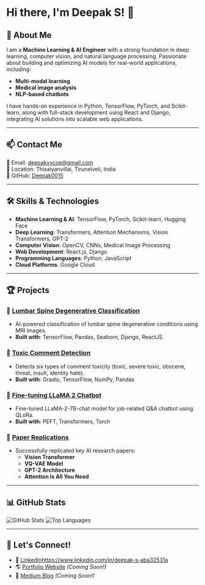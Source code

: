 # Hi there, I'm Deepak S! 👋

## 🚀 About Me

I am a **Machine Learning & AI Engineer** with a strong foundation in deep learning, computer vision, and natural language processing. Passionate about building and optimizing AI models for real-world applications, including:

- **Multi-modal learning**
- **Medical image analysis**
- **NLP-based chatbots**

I have hands-on experience in Python, TensorFlow, PyTorch, and Scikit-learn, along with full-stack development using React and Django, integrating AI solutions into scalable web applications.

---

## 📫 Contact Me
📧 Email: deepakvvcoe@gmail.com  
📍 Location: Thisaiyanvillai, Tirunelveli, India  
🔗 GitHub: [Deepak0015](https://github.com/Deepak0015)

---

## 🛠 Skills & Technologies
- **Machine Learning & AI**: TensorFlow, PyTorch, Scikit-learn, Hugging Face
- **Deep Learning**: Transformers, Attention Mechanisms, Vision Transformers, GPT-2
- **Computer Vision**: OpenCV, CNNs, Medical Image Processing
- **Web Development**: React.js, Django
- **Programming Languages**: Python, JavaScript
- **Cloud Platforms**: Google Cloud

---

## 🏆 Projects
### 🔹 [Lumbar Spine Degenerative Classification](#)
- AI-powered classification of lumbar spine degenerative conditions using MRI images.
- **Built with**: TensorFlow, Pandas, Seaborn, Django, ReactJS

### 🔹 [Toxic Comment Detection](#)
- Detects six types of comment toxicity (toxic, severe toxic, obscene, threat, insult, identity hate).
- **Built with**: Gradio, TensorFlow, NumPy, Pandas

### 🔹 [Fine-tuning LLaMA 2 Chatbot](#)
- Fine-tuned LLaMA-2-7B-chat model for job-related Q&A chatbot using QLoRa.
- **Built with**: PEFT, Transformers, Torch

### 🔹 [Paper Replications](#)
- Successfully replicated key AI research papers:
  - **Vision Transformer**
  - **VQ-VAE Model**
  - **GPT-2 Architecture**
  - **Attention Is All You Need**

---

## 📊 GitHub Stats
![GitHub Stats](https://github-readme-stats.vercel.app/api?username=Deepak0015&show_icons=true&theme=tokyonight)
![Top Languages](https://github-readme-stats.vercel.app/api/top-langs/?username=Deepak0015&layout=compact&theme=tokyonight)

---

## 🤝 Let's Connect!
- 💼 [LinkedIn](#)https://www.linkedin.com/in/deepak-s-aba32531a
- 🌎 [Portfolio Website](#) *(Coming Soon!)*
- 📝 [Medium Blog](#) *(Coming Soon!)*

